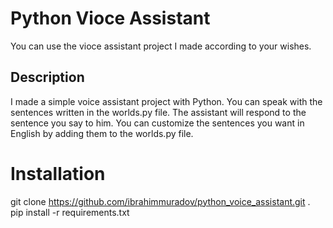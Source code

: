 # Python Vioce Assistant

You can use the vioce assistant project I made according to your wishes.

## Description

I made a simple voice assistant project with Python. You can speak with the sentences written in the worlds.py file. 
The assistant will respond to the sentence you say to him. You can customize the sentences you want in English by adding them to the worlds.py file.

# Installation

git clone https://github.com/ibrahimmuradov/python_voice_assistant.git .
pip install -r requirements.txt
